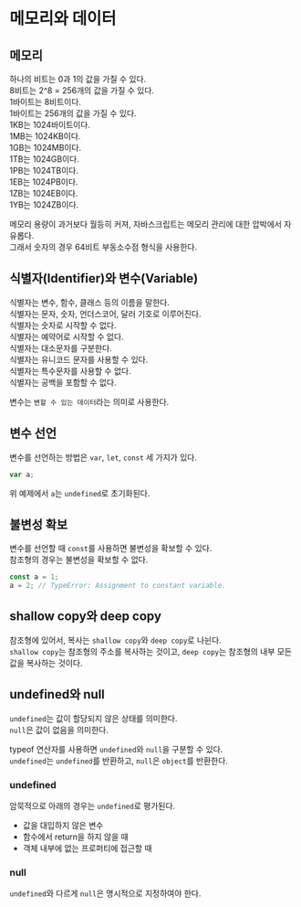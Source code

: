# 메모리와 데이터

## 메모리

하나의 비트는 0과 1의 값을 가질 수 있다.\
8비트는 2^8 = 256개의 값을 가질 수 있다.\
1바이트는 8비트이다.\
1바이트는 256개의 값을 가질 수 있다.\
1KB는 1024바이트이다.\
1MB는 1024KB이다.\
1GB는 1024MB이다.\
1TB는 1024GB이다.\
1PB는 1024TB이다.\
1EB는 1024PB이다.\
1ZB는 1024EB이다.\
1YB는 1024ZB이다.

메모리 용량이 과거보다 월등히 커져, 자바스크립트는 메모리 관리에 대한 압박에서 자유롭다.\
그래서 숫자의 경우 64비트 부동소수점 형식을 사용한다.

## 식별자(Identifier)와 변수(Variable)

식별자는 변수, 함수, 클래스 등의 이름을 말한다.\
식별자는 문자, 숫자, 언더스코어, 달러 기호로 이루어진다.\
식별자는 숫자로 시작할 수 없다.\
식별자는 예약어로 시작할 수 없다.\
식별자는 대소문자를 구분한다.\
식별자는 유니코드 문자를 사용할 수 있다.\
식별자는 특수문자를 사용할 수 없다.\
식별자는 공백을 포함할 수 없다.

변수는 `변할 수 있는 데이터`라는 의미로 사용한다.

## 변수 선언

변수를 선언하는 방법은 `var`, `let`, `const` 세 가지가 있다.

```js
var a;
```

위 예제에서 `a`는 `undefined`로 초기화된다.

## 불변성 확보

변수를 선언할 때 `const`를 사용하면 불변성을 확보할 수 있다.\
참조형의 경우는 불변성을 확보할 수 없다.

```js
const a = 1;
a = 2; // TypeError: Assignment to constant variable.
```

## shallow copy와 deep copy

참조형에 있어서, 복사는 `shallow copy`와 `deep copy`로 나뉜다.\
`shallow copy`는 참조형의 주소를 복사하는 것이고, `deep copy`는 참조형의 내부 모든 값을 복사하는 것이다.

## undefined와 null

`undefined`는 값이 할당되지 않은 상태를 의미한다.\
`null`은 값이 없음을 의미한다.

typeof 연산자를 사용하면 `undefined`와 `null`을 구분할 수 있다.\
`undefined`는 `undefined`를 반환하고, `null`은 `object`를 반환한다.

### undefined

암묵적으로 아래의 경우는 `undefined`로 평가된다.

- 값을 대입하지 않은 변수
- 함수에서 return을 하지 않을 때
- 객체 내부에 없는 프로퍼티에 접근할 때

### null

`undefined`와 다르게 `null`은 명시적으로 지정하여야 한다.
